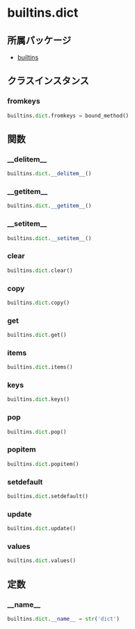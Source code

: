 # builtins.dict

## 所属パッケージ
- [builtins](../../module/builtins)

## クラスインスタンス

### fromkeys
```python
builtins.dict.fromkeys = bound_method()
```

## 関数

### \_\_delitem\_\_
```python
builtins.dict.__delitem__()
```

### \_\_getitem\_\_
```python
builtins.dict.__getitem__()
```

### \_\_setitem\_\_
```python
builtins.dict.__setitem__()
```

### clear
```python
builtins.dict.clear()
```

### copy
```python
builtins.dict.copy()
```

### get
```python
builtins.dict.get()
```

### items
```python
builtins.dict.items()
```

### keys
```python
builtins.dict.keys()
```

### pop
```python
builtins.dict.pop()
```

### popitem
```python
builtins.dict.popitem()
```

### setdefault
```python
builtins.dict.setdefault()
```

### update
```python
builtins.dict.update()
```

### values
```python
builtins.dict.values()
```

## 定数

### \_\_name\_\_
```python
builtins.dict.__name__ = str('dict')
```
